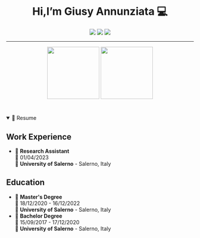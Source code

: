 
<h1 align='center'>
  Hi,I’m Giusy Annunziata 💻
</h1>


<div align="center">

<a href="https://www.linkedin.com/in/giusy-annunziata/"><img src="https://img.shields.io/badge/LinkedIn-0077B5?style=for-the-badge&logo=linkedin&logoColor=white"/></a>
<a href='https://www.instagram.com/_giusy_a_/' target="_blank"><img src='https://img.shields.io/badge/instagram-%23E4405F.svg?&style=for-the-badge&logo=instagram&logoColor=white'/></a>
<a href='https://twitter.com/Giusy_A_' target="_blank"><img src='https://img.shields.io/badge/twitter.svg?&style=for-the-badge&logo=twitter&logoColor=white'/></a> 

<hr/>

  <img src="https://github-readme-stats.vercel.app/api?username=GiusyAnn&count_private=true&show_icons=true&theme=dracula&layout=compact" style="height: 140px;"/> <img src="https://github-readme-stats.vercel.app/api/top-langs/?username=GiusyAnn&langs_count=10&count_private=true&show_icons=true&theme=dracula&hide=html,css&layout=compact" style="height: 140px;"/> 

</div>


<!-- RESUME -->

<h1></h1>

<details open>
  <summary>📃 Resume</summary>
  
  

## Work Experience

- 📖 **Research Assistant**\
  📆 01/04/2023\
  📍 **University of Salerno** - Salerno, Italy

## Education

- 📖 **Master's Degree**\
  📆 18/12/2020 - 16/12/2022\
  📍 **University of Salerno** - Salerno, Italy
- 📖 **Bachelor Degree**\
  📆 15/09/2017 - 17/12/2020\
  📍 **University of Salerno** - Salerno, Italy

  
<!--
**GiusyAnn/GiusyAnn** is a ✨ _special_ ✨ repository because its `README.md` (this file) appears on your GitHub profile.

Here are some ideas to get you started:

- 🔭 I’m currently working on ...
- 🌱 I’m currently learning ...
- 👯 I’m looking to collaborate on ...
- 🤔 I’m looking for help with ...
- 💬 Ask me about ...
- 📫 How to reach me: ...
- 😄 Pronouns: ...
- ⚡ Fun fact: ...

to update resume theme https://github.com/brunobritodev/awesome-github-stats/blob/master/docs/themes/README.md
ideal are dracula or solarized-light
-->
